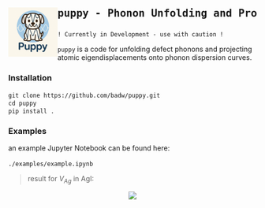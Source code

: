 


<div id="toc">

<img src="./static/puppy_logo.png" width="100" align="left" alt="Generated by ChatGPT"> 

  <ul style="list-style: none">
    <summary>
      <h2> <pre>puppy - Phonon Unfolding and Projections</pre></h2>
    </summary>
  </ul>
</div>

```! Currently in Development - use with caution ! ```

`puppy` is a code for unfolding defect phonons and projecting atomic eigendisplacements onto phonon dispersion curves.

### Installation

```
git clone https://github.com/badw/puppy.git 
cd puppy 
pip install . 
```

### Examples

an example Jupyter Notebook can be found here: 


`./examples/example.ipynb`

> result for $V_{Ag}$ in AgI:

<p align="center">
<img src="./static/unfolded.png" height="400">
</p>